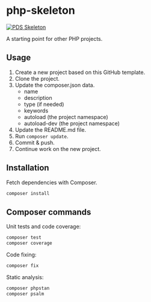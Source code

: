 # php-skeleton

[![PDS Skeleton](https://img.shields.io/badge/pds-skeleton-blue.svg?style=flat-square)](https://github.com/php-pds/skeleton)

A starting point for other PHP projects.

## Usage

1. Create a new project based on this GitHub template.
1. Clone the project.
1. Update the composer.json data.
    * name
    * description
    * type (if needed)
    * keywords
    * autoload (the project namespace)
    * autoload-dev (the project namespace)
1. Update the README.md file.
1. Run `composer update`.
1. Commit & push.
1. Continue work on the new project.

## Installation

Fetch dependencies with Composer.

```bash
composer install
```

## Composer commands

Unit tests and code coverage:

```bash
composer test
composer coverage
```

Code fixing:

```bash
composer fix
```

Static analysis:

```bash
composer phpstan
composer psalm
```
